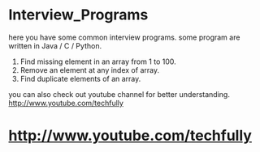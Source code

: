 # Interview_Programs

here you have some common interview programs. some program are written in Java / C / Python.

1. Find missing element in an array from 1 to 100.
2. Remove an element at any index of array.
3. Find duplicate elements of an array.

you can also check out youtube channel for better understanding.
http://www.youtube.com/techfully
# http://www.youtube.com/techfully
